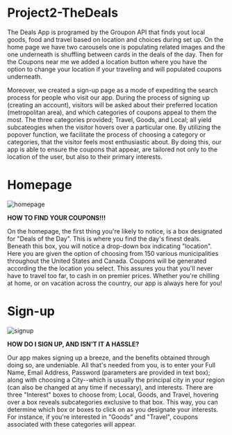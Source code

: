 # Project2-TheDeals

<p>The Deals App is programed by the Groupon API that finds yout local goods, food and travel based on location and choices during set up. On the home page we have two carousels one is populating related images and the one underneath is shuffling between cards in the deals of the day. Then for the Coupons near me we added a location button where you have the option to change your location if your traveling and will populated coupons underneath. </p>

<p>Moreover, we created a sign-up page as a mode of expediting the search process for people who visit our app. During the process of signing up (creating an account), visitors will be asked about their preferred location (metropolitan area), and which categories of coupons appeal to them the most. The three categories provided; Travel, Goods, and Local; all yield subcateogies when the visitor hovers over a particular one. By utilizing the popover function, we facilitate the process of choosing a category or categories, that the visitor feels most enthusiastic about. By doing this, our app is able to ensure the coupons that appear, are tailored not only to the location of the user, but also to their primary interests. </p>

# Homepage 
![homepage](https://user-images.githubusercontent.com/50473646/61344343-d1393180-a805-11e9-83af-b25ee1fed7cc.png)

<strong>HOW TO FIND YOUR COUPONS!!! </strong>
<p> On the homepage, the first thing you're likely to notice, is a box designated for "Deals of the Day". This is where you find the day's finest deals. Beneath this box, you will notice a drop-down box indicating "location". Here you are given the option of choosing from 150 various municipalities throughout the United States and Canada. Coupons will be generated according the the location you select. This assures you that you'll never have to travel too far, to cash in on premier prices. Whether you're chilling at home, or on vacation across the country, our app is always here for you! </p>

# Sign-up 
![signup](https://user-images.githubusercontent.com/50473646/61344345-d302f500-a805-11e9-8b2a-6229600fcb27.png)

<strong> HOW DO I SIGN UP, AND ISN'T IT A HASSLE? </strong>
<p> Our app makes signing up a breeze, and the benefits obtained through doing so, are undeniable. All that's needed from you, is to enter your Full Name, Email Address, Password (parameters are provided in text box); along with choosing a City--which is usually the principal city in your region (can also be changed at any time if necessary), and interests. There are three "Interest" boxes to choose from; Local, Goods, and Travel, hovering over a box reveals subcategories exclusive to that box. This way, you can determine which box or boxes to click on as you designate your interests. For instance, if you're interested in "Goods" and "Travel", coupons associated with these categories will appear.   </p>
